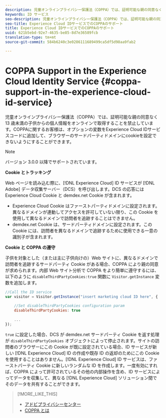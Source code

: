 ```yaml
---
description: 児童オンラインプライバシー保護法（COPPA）では、証明可能な親の同意なく 13 歳未満の子供からの個人情報をオンラインで取得することを禁止しています。COPPAに関するお客様は、オプションの変数をExperience Cloud IDサービスコードに追加して、ブラウザーのサードパーティドメインにcookieを設定できないようにすることができます。
keywords: ID サービス
seo-description: 児童オンラインプライバシー保護法（COPPA）では、証明可能な親の同意なく 13 歳未満の子供からの個人情報をオンラインで取得することを禁止しています。COPPAに関するお客様は、オプションの変数をExperience Cloud IDサービスコードに追加して、ブラウザーのサードパーティドメインにcookieを設定できないようにすることができます。
seo-title: Experience Cloud IDサービスでのCOPPAのサポート
title: Experience Cloud IDサービスでのCOPPAのサポート
uuid: 621b5ebd-92e7-4635-be85-8d7e36589fcb
translation-type: tm+mt
source-git-commit: 584b6240c3e0286111689499ca5df5d98aa9fab2

---
```



# COPPA Support in the Experience Cloud Identity Service {#coppa-support-in-the-experience-cloud-id-service}

児童オンラインプライバシー保護法（COPPA）では、証明可能な親の同意なく 13 歳未満の子供からの個人情報をオンラインで取得することを禁止しています。COPPAに関するお客様は、オプションの変数をExperience Cloud IDサービスコードに追加して、ブラウザーのサードパーティドメインにcookieを設定できないようにすることができます。

>[!NOTE]
>
>バージョン 3.0.0 以降でサポートされています。

**Cookie とトラッキング**

Web ページを読み込む際に、[!DNL Experience Cloud] ID サービスが [!DNL Adobe] データ収集サーバー（DCS）を呼び出します。DCS の応答には Experience Cloud Cookie と demdex.net Cookie が含まれます。

* Experience Cloud Cookie はファーストパーティドメインに設定されます。異なるドメインが連動してアクセスを許可していない限り、この Cookie を使用して異なるドメインで訪問者を追跡することはできません。
* demdex.net Cookie は、サードパーティドメインに設定されます。この Cookie には、訪問者を異なるドメインで追跡するために使用できる一意の識別子が含まれます。

**Cookie と COPPA の遵守**

子供を対象とした（または主に子供向けの）Web サイトに、異なるドメインで訪問者を追跡するサードパーティ Cookie がある場合、COPPA により親の同意が求められます。内部 Web サイト分析で COPPA をより簡単に遵守するには、以下のように `disableThirdPartyCookies:true` 関数に `Visitor.getInstance` 変数を追加します。

```js
//Call the ID service 
var visitor = Visitor.getInstance("insert marketing cloud ID here", { 
 
    //Set disableThirdPartyCookies configuration param 
    disableThirdPartyCookies: true 
 
    ... 
});
```

`true` に設定した場合、DCS が demdex.net サードパーティ Cookie を返す処理が `disableThirdPartyCookies` オブジェクトによって停止されます。サイトの訪問者のブラウザーにこの Cookie が既に設定されている場合、ID サービスが新しい [!DNL Experience Cloud] ID の作成や既存 ID の返却のためにこの Cookie を使用することはありません。[!DNL Experience Cloud] ID サービスは、ファーストパーティ Cookie に新しいランダムな ID を作成します。一度有効にすれば、COPPA によって許可されているその他の内部操作を含め、ID サービスによってデータを収集して、異なる [!DNL Experience Cloud] ソリューション間でそのデータを共有することができます。

>[!MORE_LIKE_THIS]
>
>* [アドビプライバシーセンター](http://www.adobe.com/privacy.html)
>* [COPPA とは](http://www.consumer.ftc.gov/articles/0031-protecting-your-childs-privacy-online#whatis)

